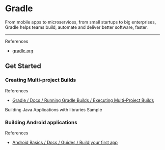 # Gradle

From mobile apps to microservices, from small startups to big enterprises, Gradle helps teams build, automate and deliver better software, faster.

---

References

- [gradle.org](https://gradle.org/)

## Get Started

### Creating Multi-project Builds

References

- [Gradle / Docs / Running Gradle Builds / Executing Multi-Project Builds](https://docs.gradle.org/current/samples/sample_building_java_applications_multi_project.html)

Building Java Applications with libraries Sample

### Building Android applications

References

- [Android Basics / Docs / Guides / Build your first app](https://developer.android.com/training/basics/firstapp)
